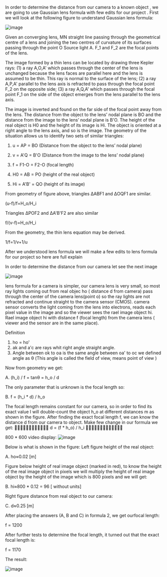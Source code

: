 
In order to determine the distance from our camera to a known object , we are going to use Gaussian lens formula with few edits for our project .
First we will look at the following figure to understand Gaussian  lens formula: 
 
![image](https://user-images.githubusercontent.com/56115477/154123479-3e4ba37a-54d8-4f5d-81f7-894f132fabc6.png)
  
  
Given an converging lens, MN  straight line passing through the geometrical centre of a lens and joining the two centres of curvature of its surfaces passing through the point O 
Source light A.
F_1 and F_2 are the focal points of the lens. 

The image formed by a thin lens can be located by drawing three Kepler rays: (1) a ray  A,O,A' which passes through the center of the lens is unchanged because the lens faces are parallel here and the lens is assumed to be thin. This ray is normal to the surface of the lens; (2) a ray A,P,A' parallel to the lens axis is refracted to pass through the focal point F_2 on the opposite side; (3) a ray  A,Q,A' which passes through the focal point F_1 on the side of the object emerges from the lens parallel to the lens axis.

The image is inverted and found on the far side of the focal point away from the lens. The distance from the object to the lens’ nodal plane is BO  and the distance from the image to the lens’ nodal plane is B'O. The height of the real object is H0 and the height of its image is Hi. The object is oriented at a right angle to the lens axis, and so is the image. The geometry of the situation allows us to identify two sets of similar triangles:

1. u = AP = BO  (Distance from the object to the lens’ nodal plane)
 
2. v = A'Q = B'O (Distance from the image to the lens’ nodal plane)

3. f = F1-O = F2-O  (focal length)

4. H0 = AB = PO   (height of the real object)
    
5. Hi = A'B' = QO  (height of its image)
  
From geometry of figure above, triangles ΔABF1 and ΔOQF1 are similar. 

(u-f)/f=H_o/H_i 

Triangles ΔPOF2 and ΔA'B'F2 are also similar 

 f/(v-f)=H_o/H_i    
  
 From the geometry, the thin lens equation may be derived.
 
 1/f=1/v+1/u

  
  
 
  
After we understood lens formula we will make a few edits to lens formula for our project so here are full explain
 
In order to determine the distance from our camera let see the next image


![image](https://user-images.githubusercontent.com/56115477/154845117-cbdf00a6-925d-4265-a3ec-b6da45ac729e.png)


lens formula for a camera is simpler, our camera lens is very small,
so most ray lights coming out from real objec ho ( distance d from camera)
pass through the center of the camera lens(point o) so the ray lights are not refracted and continue straight to the  camera sensor (CMOS).
camera sensor converts the light coming from the lens into electrons, reads each pixel value in the image and so the viewer sees the rael image object  hi.
Rael image object hi with distance f (focal length) from the camera lens ( viewer and the sensor are in the same place).


Definition
1. ho = ho'
2. ak and a'c are rays whit right angle straight angle. 
3. Angle between ok to oa is the same angle between oa' to oc
 we defined angle as θ (This angle is called the field of view, means point of view )

Now from geometry we get:

A. (h_i) / f = tan⁡θ = h_o / d

The only parameter that is unknown is the focal length so:

B. f = (h_i * d) / h_o

The focal length remains constant for our camera, so in order to find its exact value I will double-count the object h_o at different  distances m as shown in the figure.
After finding the exact focal length f, we can know the distance d from our camera to object.
Make few change in our formula we get:
🎉🎉🎉🎉🎉🎉🎉🎉🎉🎉🎉🎉
d = (f * h_o) / h_i
🎉🎉🎉🎉🎉🎉🎉🎉🎉🎉🎉🎉🎉

800 * 600 video display:
![image](https://user-images.githubusercontent.com/56115477/154443892-c8443a8d-e274-4c95-8071-50e83e549bda.png)


Below is what is shown in the figure:
Left figure height of the real object:

 A.     ho≈0.02 [m] 

Figure below  height of real image object (marked in red), to know the height of the real image object in pixels we will multiply the height of real image object by the height of the image which is 800 pixels and we will get:

B.     hi≈800 * 0.12 = 96 [ without units] 

Right figure  distance from real object to our camera:

C.      d≈0.25 [m]

After placing the answers (A, B and C) in formula 2, we get ourfocal length:

f = 1200

After further tests to determine the focal length, it turned out that the exact focal length is:

f = 1170




The result:

![image](https://user-images.githubusercontent.com/56115477/155526624-d8175cd2-1f0f-4698-ae60-1288974285ae.png)

